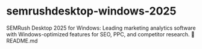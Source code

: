 # semrushdesktop-windows-2025
SEMRush Desktop 2025 for Windows: Leading marketing analytics software with Windows-optimized features for SEO, PPC, and competitor research. 📄 README.md
